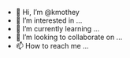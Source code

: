 - 👋 Hi, I’m @kmothey
- 👀 I’m interested in ...
- 🌱 I’m currently learning ...
- 💞️ I’m looking to collaborate on ...
- 📫 How to reach me ...

<!---
kmothey/kmothey is a ✨ special ✨ repository because its `README.md` (this file) appears on your GitHub profile.
You can click the Preview link to take a look at your changes.
--->
